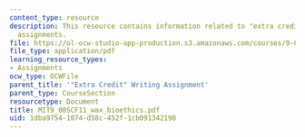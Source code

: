 ```yaml
---
content_type: resource
description: This resource contains information related to "extra credit" writing
  assignments.
file: https://ol-ocw-studio-app-production.s3.amazonaws.com/courses/9-00sc-introduction-to-psychology-fall-2011/1dba97541074d58c452f1cb091342198_MIT9_00SCF11_wax_bioethics.pdf
file_type: application/pdf
learning_resource_types:
- Assignments
ocw_type: OCWFile
parent_title: '"Extra Credit" Writing Assignment'
parent_type: CourseSection
resourcetype: Document
title: MIT9_00SCF11_wax_bioethics.pdf
uid: 1dba9754-1074-d58c-452f-1cb091342198
---
```


